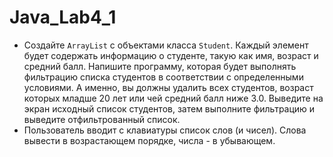 # Java_Lab4_1

* Создайте `ArrayList` с объектами класса `Student`. Каждый элемент будет содержать информацию о студенте, такую как имя, возраст и средний балл.
Напишите программу, которая будет выполнять фильтрацию списка студентов в соответствии с определенными условиями. А именно, вы должны удалить всех студентов, возраст которых младше 20 лет или чей средний балл ниже 3.0.
Выведите на экран исходный список студентов, затем выполните фильтрацию и выведите отфильтрованный список.
* Пользователь вводит с клавиатуры список слов (и чисел).
Слова вывести в возрастающем порядке, числа - в убывающем.
